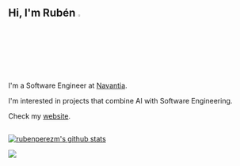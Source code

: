 ## Hi, I'm Rubén <a href="https://www.gautamkrishnar.com/"><img src="https://media.giphy.com/media/hvRJCLFzcasrR4ia7z/giphy.gif" width="3%"></a>

I'm a Software Engineer at [Navantia](https://www.navantia.es/en/).

I'm interested in projects that combine AI with Software Engineering.

Check my [website](https://rubenperezm.github.io).

##
[![rubenperezm's github stats](https://github-readme-stats.vercel.app/api?username=rubenperezm&hide=issues&show_icons=true&theme=radical)](https://github.com/anuraghazra/github-readme-stats)


![](https://komarev.com/ghpvc/?username=rubenperezm&color=brightgreen&style=for-the-badge)
